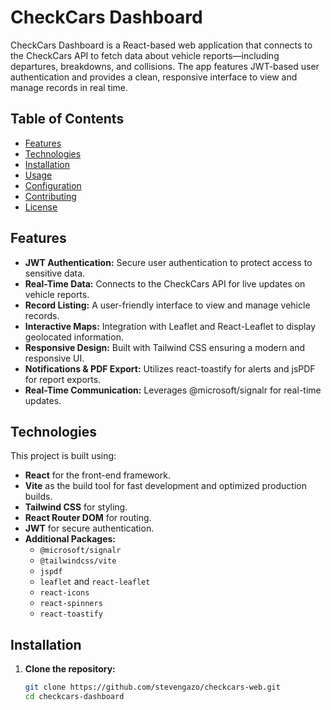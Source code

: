# CheckCars Dashboard

CheckCars Dashboard is a React-based web application that connects to the CheckCars API to fetch data about vehicle reports—including departures, breakdowns, and collisions. The app features JWT-based user authentication and provides a clean, responsive interface to view and manage records in real time.

## Table of Contents

- [Features](#features)
- [Technologies](#technologies)
- [Installation](#installation)
- [Usage](#usage)
- [Configuration](#configuration)
- [Contributing](#contributing)
- [License](#license)

## Features

- **JWT Authentication:** Secure user authentication to protect access to sensitive data.
- **Real-Time Data:** Connects to the CheckCars API for live updates on vehicle reports.
- **Record Listing:** A user-friendly interface to view and manage vehicle records.
- **Interactive Maps:** Integration with Leaflet and React-Leaflet to display geolocated information.
- **Responsive Design:** Built with Tailwind CSS ensuring a modern and responsive UI.
- **Notifications & PDF Export:** Utilizes react-toastify for alerts and jsPDF for report exports.
- **Real-Time Communication:** Leverages @microsoft/signalr for real-time updates.

## Technologies

This project is built using:

- **React** for the front-end framework.
- **Vite** as the build tool for fast development and optimized production builds.
- **Tailwind CSS** for styling.
- **React Router DOM** for routing.
- **JWT** for secure authentication.
- **Additional Packages:**
  - `@microsoft/signalr`
  - `@tailwindcss/vite`
  - `jspdf`
  - `leaflet` and `react-leaflet`
  - `react-icons`
  - `react-spinners`
  - `react-toastify`

## Installation

1. **Clone the repository:**

   ```bash
   git clone https://github.com/stevengazo/checkcars-web.git
   cd checkcars-dashboard
